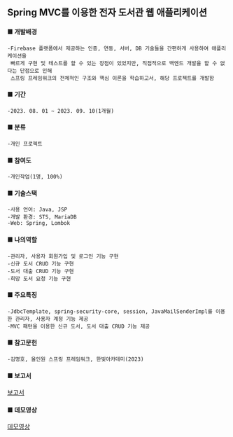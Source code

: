 ## Spring MVC를 이용한 전자 도서관 웹 애플리케이션
#### ■ 개발배경
    -Firebase 플랫폼에서 제공하는 인증, 연동, 서버, DB 기술들을 간편하게 사용하여 애플리케이션을 
     빠르게 구현 및 테스트를 할 수 있는 장점이 있었지만, 직접적으로 백엔드 개발을 할 수 없다는 단점으로 인해 
     스프링 프레임워크의 전체적인 구조와 핵심 이론을 학습하고서, 해당 프로젝트를 개발함
#### ■ 기간
    -2023. 08. 01 ~ 2023. 09. 10(1개월)
#### ■ 분류
    -개인 프로젝트
#### ■ 참여도
    -개인작업(1명, 100%)
#### ■ 기술스택
    -사용 언어: Java, JSP
    -개발 환경: STS, MariaDB
    -Web: Spring, Lombok
#### ■ 나의역할
    -관리자, 사용자 회원가입 및 로그인 기능 구현
    -신규 도서 CRUD 기능 구현
    -도서 대출 CRUD 기능 구현
    -희망 도서 요청 기능 구현
#### ■ 주요특징
    -JdbcTemplate, spring-security-core, session, JavaMailSenderImpl를 이용한 관리자, 사용자 계정 기능 제공
    -MVC 패턴을 이용한 신규 도서, 도서 대출 CRUD 기능 제공
#### ■ 참고문헌
    -김명호, 올인원 스프링 프레임워크, 한빛아카데미(2023)
#### ■ 보고서
[보고서](https://drive.google.com/file/d/1Gh3DxmBFTwQWNH8pez9Aumzftg6nYx5g/view?usp=sharing)
#### ■ 데모영상
[데모영상](https://drive.google.com/file/d/1ZDO24f5axrtJ89k_YU7_XzHdxROOppq4/view?usp=sharing)

